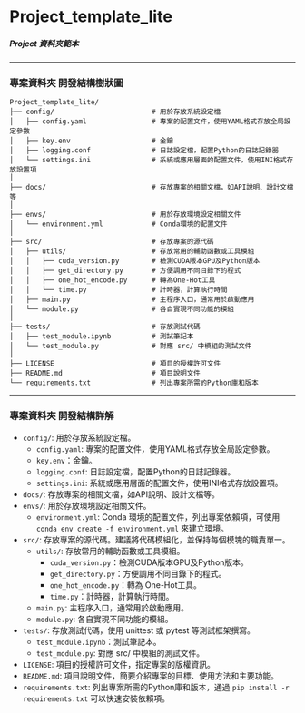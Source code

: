 # Project_template_lite

##### Project 資料夾範本

---

### 專案資料夾 開發結構樹狀圖
```
Project_template_lite/
├── config/                        # 用於存放系統設定檔
│   ├── config.yaml                # 專案的配置文件，使用YAML格式存放全局設定參數
│   ├── key.env                    # 金鑰
│   ├── logging.conf               # 日誌設定檔，配置Python的日誌記錄器
│   └── settings.ini               # 系統或應用層面的配置文件，使用INI格式存放設置項
│
├── docs/                          # 存放專案的相關文檔，如API說明、設計文檔等
│
├── envs/                          # 用於存放環境設定相關文件
│   └── environment.yml            # Conda環境的配置文件
│
├── src/                           # 存放專案的源代碼
│   ├── utils/                     # 存放常用的輔助函數或工具模組
│   │   ├── cuda_version.py        # 檢測CUDA版本GPU及Python版本
│   │   ├── get_directory.py       # 方便調用不同目錄下的程式
│   │   ├── one_hot_encode.py      # 轉為One-Hot工具
│   │   └── time.py                # 計時器，計算執行時間
│   ├── main.py                    # 主程序入口，通常用於啟動應用
│   └── module.py                  # 各自實現不同功能的模組
│
├── tests/                         # 存放測試代碼
│   ├── test_module.ipynb          # 測試筆記本
│   └── test_module.py             # 對應 src/ 中模組的測試文件
│
├── LICENSE                        # 項目的授權許可文件
├── README.md                      # 項目說明文件
└── requirements.txt               # 列出專案所需的Python庫和版本
```
---
### 專案資料夾 開發結構詳解
- `config/`: 用於存放系統設定檔。
    - `config.yaml`: 專案的配置文件，使用YAML格式存放全局設定參數。
    - `key.env`：金鑰。
    - `logging.conf`: 日誌設定檔，配置Python的日誌記錄器。
    - `settings.ini`: 系統或應用層面的配置文件，使用INI格式存放設置項。
- `docs/`: 存放專案的相關文檔，如API說明、設計文檔等。
- `envs/`: 用於存放環境設定相關文件。
    - `environment.yml`: Conda 環境的配置文件，列出專案依賴項，可使用 `conda env create -f environment.yml` 來建立環境。
- `src/`: 存放專案的源代碼。建議將代碼模組化，並保持每個模塊的職責單一。
    - `utils/`: 存放常用的輔助函數或工具模組。
        - `cuda_version.py`：檢測CUDA版本GPU及Python版本。
        - `get_directory.py`：方便調用不同目錄下的程式。
        - `one_hot_encode.py`：轉為 One-Hot工具。
        - `time.py`：計時器，計算執行時間。
    - `main.py`: 主程序入口，通常用於啟動應用。
    - `module.py`: 各自實現不同功能的模組。
- `tests/`: 存放測試代碼，使用 unittest 或 pytest 等測試框架撰寫。
    - `test_module.ipynb`：測試筆記本。
    - `test_module.py`: 對應 src/ 中模組的測試文件。
- `LICENSE`: 項目的授權許可文件，指定專案的版權資訊。
- `README.md`: 項目說明文件，簡要介紹專案的目標、使用方法和主要功能。
- `requirements.txt`: 列出專案所需的Python庫和版本，通過 `pip install -r requirements.txt` 可以快速安裝依賴項。
